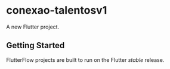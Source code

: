 # conexao-talentosv1

A new Flutter project.

## Getting Started

FlutterFlow projects are built to run on the Flutter _stable_ release.
